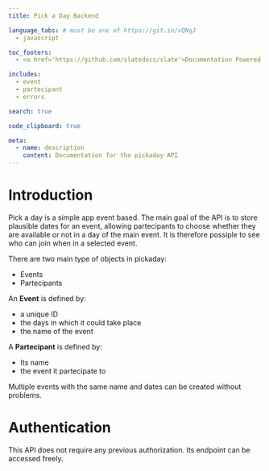 ```yaml
---
title: Pick a Day Backend

language_tabs: # must be one of https://git.io/vQNgJ
  - javascript

toc_footers:
  - <a href='https://github.com/slatedocs/slate'>Documentation Powered by Slate</a>

includes:
  - event
  - partecipant
  - errors

search: true

code_clipboard: true

meta:
  - name: description
    content: Documentation for the pickaday API
---
```


# Introduction

Pick a day is a simple app event based. The main goal of the API is to store plausible dates for an event, allowing partecipants to choose whether they are available or not in a day of the main event. It is therefore possiple to see who can join when in a selected event.

There are two main type of objects in pickaday:
* Events
* Partecipants

An **Event** is defined by:

* a unique ID
* the days in which it could take place
* the name of the event

A **Partecipant** is defined by:

* Its name
* the event it partecipate to

<aside class="notice">
Multiple events with the same name and dates can be created without problems.
</aside>

# Authentication

This API does not require any previous authorization. Its endpoint can be accessed freely.
